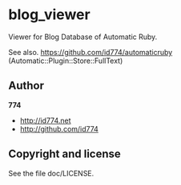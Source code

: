 blog_viewer
===========

Viewer for Blog Database of Automatic Ruby.

See also.
https://github.com/id774/automaticruby
(Automatic::Plugin::Store::FullText)


Author
------

**774**

+ http://id774.net
+ http://github.com/id774


Copyright and license
---------------------

See the file doc/LICENSE.

